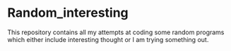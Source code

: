# Random_interesting
This repository contains all my attempts at coding some random programs which either include interesting thought or I am trying something out.
